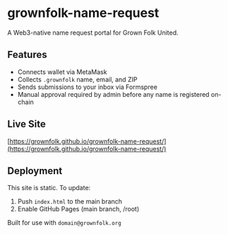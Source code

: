 # grownfolk-name-request

A Web3-native name request portal for Grown Folk United.

## Features
- Connects wallet via MetaMask
- Collects `.grownfolk` name, email, and ZIP
- Sends submissions to your inbox via Formspree
- Manual approval required by admin before any name is registered on-chain

## Live Site
[https://grownfolk.github.io/grownfolk-name-request/](https://grownfolk.github.io/grownfolk-name-request/)

## Deployment
This site is static. To update:
1. Push `index.html` to the main branch
2. Enable GitHub Pages (main branch, /root)

Built for use with `domain@grownfolk.org`
